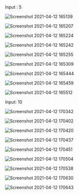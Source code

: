 Input : 5

![Screenshot 2021-04-12 165139](https://user-images.githubusercontent.com/60837766/114378560-0a0c6300-9bb2-11eb-9555-421d3b0edc2c.jpg)

![Screenshot 2021-04-12 165207](https://user-images.githubusercontent.com/60837766/114378565-0aa4f980-9bb2-11eb-9956-7b4874606c9e.jpg)

![Screenshot 2021-04-12 165224](https://user-images.githubusercontent.com/60837766/114378569-0b3d9000-9bb2-11eb-92b8-40c850ac370c.jpg)

![Screenshot 2021-04-12 165242](https://user-images.githubusercontent.com/60837766/114378573-0bd62680-9bb2-11eb-9bc4-9cfb0547e176.jpg)

![Screenshot 2021-04-12 165255](https://user-images.githubusercontent.com/60837766/114378575-0c6ebd00-9bb2-11eb-8dbe-ddf25869ee78.jpg)

![Screenshot 2021-04-12 165309](https://user-images.githubusercontent.com/60837766/114378580-0d075380-9bb2-11eb-8e14-b81aff4f8e42.jpg)

![Screenshot 2021-04-12 165444](https://user-images.githubusercontent.com/60837766/114378585-0e388080-9bb2-11eb-84d4-cffa6aa62069.jpg)

![Screenshot 2021-04-12 165459](https://user-images.githubusercontent.com/60837766/114378589-0ed11700-9bb2-11eb-856f-845bdc7cbcae.jpg)

![Screenshot 2021-04-12 165512](https://user-images.githubusercontent.com/60837766/114378590-0f69ad80-9bb2-11eb-91e9-f5657d96edc0.jpg)

Input: 10

![Screenshot 2021-04-12 170342](https://user-images.githubusercontent.com/60837766/114378591-10024400-9bb2-11eb-8eae-38c8da0b57e7.jpg)

![Screenshot 2021-04-12 170402](https://user-images.githubusercontent.com/60837766/114378596-109ada80-9bb2-11eb-9579-4ab3596f077c.jpg)

![Screenshot 2021-04-12 170420](https://user-images.githubusercontent.com/60837766/114378597-11337100-9bb2-11eb-9e1b-5e256f37177b.jpg)

![Screenshot 2021-04-12 170437](https://user-images.githubusercontent.com/60837766/114378600-11cc0780-9bb2-11eb-9f0f-af23ca850fd9.jpg)

![Screenshot 2021-04-12 170451](https://user-images.githubusercontent.com/60837766/114378603-12649e00-9bb2-11eb-9f4f-6fa817b46fd7.jpg)

![Screenshot 2021-04-12 170504](https://user-images.githubusercontent.com/60837766/114378604-12fd3480-9bb2-11eb-9fcd-3cf2c4154960.jpg)

![Screenshot 2021-04-12 170538](https://user-images.githubusercontent.com/60837766/114378605-1395cb00-9bb2-11eb-8e0a-e4ca2c704602.jpg)

![Screenshot 2021-04-12 170630](https://user-images.githubusercontent.com/60837766/114378609-142e6180-9bb2-11eb-9975-e7dcc5c2b8a3.jpg)

![Screenshot 2021-04-12 170643](https://user-images.githubusercontent.com/60837766/114378552-08429f80-9bb2-11eb-9be7-b7801b524277.jpg)
